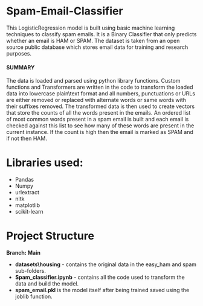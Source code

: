# Spam-Email-Classifier
This LogisticRegression model is built using basic machine learning techniques to classify spam emails. It is a Binary Classifier that only predicts whether an email is HAM or SPAM. The dataset is taken from an open source public database which stores email data for training and research purposes. 

#### SUMMARY
The data is loaded and parsed using python library functions. Custom functions and Transformers are written in the code to transform the loaded data into lowercase plain\text format and all numbers, punctuations or URLs are either removed or replaced with alternate words or same words with their suffixes removed. The transformed data is then used to create vectors that store the counts of all the words present in the emails. An ordered list of most common words present in a spam email is built and each email is checked against this list to see how many of these words are present in the current instance. If the count is high then the email is marked as SPAM and if not then HAM.

# Libraries used:
- Pandas 
- Numpy
- urlextract
- nltk
- matplotlib
- scikit-learn

# Project Structure
**Branch: Main**
- **datasets\housing** - contains the original data in the easy_ham and spam sub-folders.
- **Spam_classifier.ipynb** - contains all the code used to transform the data and build the model.
- **spam_email.pkl** is the model itself after being trained saved using the joblib function.
